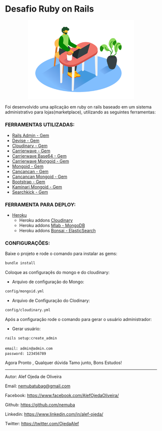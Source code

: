 # Desafio Ruby on Rails

<p align="center">
  <img src="https://github.com/nemuba/desafio-ruby-on-rails/blob/master/focused_working_isometric.png" width="350" title="hover text" />
</p>

Foi desenvolvido uma aplicação em ruby on rails baseado em um sistema administrativo para lojas(marketplace),
utilizando as seguintes ferramentas:

### FERRAMENTAS UTILIZADAS:

* [Rails Admin - Gem](https://github.com/sferik/rails_admin)
* [Devise - Gem](https://github.com/heartcombo/devise)
* [Cloudinary - Gem](https://github.com/cloudinary/cloudinary_gem)
* [Carrierwave - Gem](https://github.com/carrierwaveuploader/carrierwave)
* [Carrierwave Base64 - Gem](https://github.com/y9v/carrierwave-base64)
* [Carrierwave Mongoid - Gem](https://github.com/carrierwaveuploader/carrierwave-mongoid)
* [Mongoid - Gem](https://github.com/mongodb/mongoid)
* [Cancancan - Gem](https://github.com/CanCanCommunity/cancancan)
* [Cancancan Mongoid - Gem](https://github.com/CanCanCommunity/cancancan-mongoid)
* [Bootstrap - Gem](https://github.com/twbs/bootstrap-rubygem)
* [Kaminari Mongoid - Gem](https://github.com/kaminari/kaminari-mongoid)
* [Searchkick - Gem](https://github.com/ankane/searchkick)

### FERRAMENTA PARA DEPLOY:
* [Heroku](https://www.heroku.com/)
  - Heroku addons [Cloudinary](https://elements.heroku.com/addons/cloudinary)
  - Heroku addons [Mlab - MongoDB](https://elements.heroku.com/addons/mongolab)
  - Heroku addons [Bonsai - ElasticSearch](https://elements.heroku.com/addons/bonsai)

### CONFIGURAÇÕES:

Baixe o projeto e rode o comando para instalar as gems:

```sh
bundle install
```

Coloque as configuraçẽs do mongo e do cloudinary:

* Arquivo de configuração do Mongo:
```sh
config/mongoid.yml
```

* Arquivo de Configuração do Clodinary:
```sh
config/cloudinary.yml
```


Após a configuração rode o comando para gerar o usuário administrador:

* Gerar usuário:
```sh
rails setup:create_admin

email: admin@admin.com
password: 123456789
```

Agora Pronto , Qualquer dúvida Tamo junto, Bons Estudos!

-----------------------------------------------------------

Autor: Alef Ojeda de Oliveira

Email: nemubatubag@gmail.com

Facebook: https://www.facebook.com/AlefOjedaOliveira/

Github: https://github.com/nemuba

Linkedin: https://www.linkedin.com/in/alef-ojeda/

Twitter: https://twitter.com/OjedaAlef
